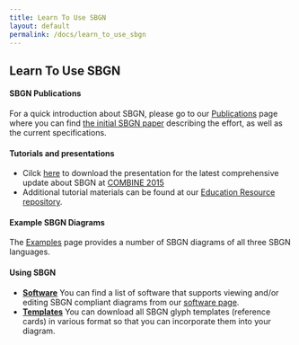 ```yaml
---
title: Learn To Use SBGN
layout: default
permalink: /docs/learn_to_use_sbgn
---
```


## Learn To Use SBGN

#### SBGN Publications
For a quick introduction about SBGN, please go to our [Publications](publications) page where you can find [the initial SBGN paper](http://www.nature.com/nbt/journal/v27/n8/full/nbt.1558.html) describing the effort, as well as the current specifications.

#### Tutorials and presentations
* Cilck [here](https://github.com/sbgn/educational-resources/raw/master/SBGN_update_101215.pdf) to download the presentation for the latest comprehensive update about SBGN at [COMBINE 2015](http://co.mbine.org/events/COMBINE_2015)
* Additional tutorial materials can be found at our [Education Resource repository](https://github.com/sbgn/educational-resources).

#### Example SBGN Diagrams
The [Examples](examples) page provides a number of SBGN diagrams of all three SBGN languages.

#### Using SBGN
* [**Software**](software) You can find a list of software that supports viewing and/or editing SBGN compliant diagrams from our [software page](software).
* [**Templates**](templates) You can download all SBGN glyph templates (reference cards) in various format so that you can incorporate them into your diagram.
